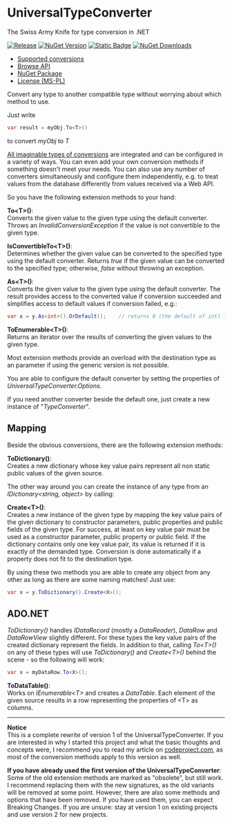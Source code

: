 # UniversalTypeConverter

The Swiss Army Knife for type conversion in .NET

 [![Release](https://img.shields.io/github/v/release/t-bruning/UniversalTypeConverter)](https://github.com/t-bruning/UniversalTypeConverter/releases) [![NuGet Version](https://img.shields.io/nuget/v/UniversalTypeConverter)](https://www.nuget.org/packages/UniversalTypeConverter/) [![Static Badge](https://img.shields.io/badge/dependency_free-1b963c)](https://www.nuget.org/packages/UniversalTypeConverter/#dependencies-body-tab)
 [![NuGet Downloads](https://img.shields.io/nuget/dt/UniversalTypeConverter)](https://www.nuget.org/packages/UniversalTypeConverter/)

- [Supported conversions](https://t-bruning.github.io/UniversalTypeConverter/conversionoverview.htm)
- [Browse API](https://t-bruning.github.io/UniversalTypeConverter/api/index.html)
- [NuGet Package](https://www.nuget.org/packages/UniversalTypeConverter/)
- [License (MS-PL)](https://opensource.org/licenses/ms-pl.html)

Convert any type to another compatible type without worrying about which method to use.

Just write
```csharp
var result = myObj.To<T>()
```

to convert *myObj* to *T*

[All imaginable types of conversions](https://t-bruning.github.io/UniversalTypeConverter/conversionoverview.htm) are integrated and can be configured in a variety of ways. You can even add your own conversion methods if something doesn't meet your needs. You can also use any number of converters simultaneously and configure them independently, e.g. to treat values from the database differently from values received via a Web API.

So you have the following extension methods to your hand:  

**To\<T\>()**:  
Converts the given value to the given type using the default converter. Throws an _InvalidConversionException_ if the value is not convertible to the given type.

**IsConvertibleTo\<T\>()**:  
Determines whether the given value can be converted to the specified type using the default converter. Returns _true_ if the given value can be converted to the specified type; otherwise, _false_ without throwing an exception.

**As\<T\>()**:  
Converts the given value to the given type using the default converter. The result provides access to the converted value if conversion succeeded and simplifies access to default values if conversion failed, e.g.:
```csharp
var x = y.As<int>().OrDefault();	// returns 0 (the default of int) if y is not convertible to int.
```

**ToEnumerable\<T\>()**:  
Returns an iterator over the results of converting the given values to the given type.

Most extension methods provide an overload with the destination type as an parameter if using the generic version is not possible.

You are able to configure the default converter by setting the properties of _UniversalTypeConverter.Options_.

If you need another converter beside the default one, just create a new instance of "_TypeConverter_".

## Mapping
Beside the obvious conversions, there are the following extension methods:

**ToDictionary()**:  
Creates a new dictionary whose key value pairs represent all non static public values of the given source.

The other way around you can create the instance of any type from an _IDictionary\<string, object\>_ by calling:

**Create\<T\>()**:  
Creates a new instance of the given type by mapping the key value pairs of the given dictionary to constructor parameters, public properties and public fields of the given type. For success, at least on key value pair must be used as a constructor parameter, public property or public field. If the dictionary contains only one key value pair, its value is returned if it is exactly of the demanded type. Conversion is done automatically if a property does not fit to the destination type.

By using these two methods you are able to create any object from any other as long as there are some naming matches! Just use:
```csharp
var x = y.ToDictionary().Create<X>();
```

## ADO.NET
_ToDictionary()_ handles _IDataRecord_ (mostly a _DataReader_), _DataRow_ and _DataRowView_ slightly different. For these types the key value pairs of the created dictionary represent the fields. In addition to that, calling _To\<T\>()_ on any of these types will use _ToDictionary()_ and _Create\<T\>()_ behind the scene - so the following will work:
```csharp
var x = myDataRow.To<X>();
```

**ToDataTable()**:  
Works on _IEnumerable\<T\>_ and creates a _DataTable_. Each element of the  given source results in a row representing the properties of \<T\> as columns.

---------

**Notice**  
This is a complete rewrite of version 1 of the UniversalTypeConverter. If you are interested in why I started this project and what the basic thoughts and concepts were, I recommend you to read my article on [codeproject.com](https://www.codeproject.com/Articles/248440/Universal-Type-Converter), as most of the conversion methods apply to this version as well.

**If you have already used the first version of the UniversalTypeConverter**:  
Some of the old extension methods are marked as "obsolete", but still work. I recommend replacing them with the new signatures, as the old variants will be removed at some point. However, there are also some methods and options that have been removed. If you have used them, you can expect Breaking Changes. If you are unsure: stay at version 1 on existing projects and use version 2 for new projects.
